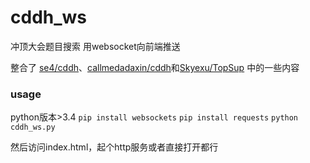 # cddh_ws
冲顶大会题目搜索 用websocket向前端推送

整合了 [se4/cddh](https://github.com/se4/cddh)、[callmedadaxin/cddh](https://github.com/callmedadaxin/cddh)和[Skyexu/TopSup](https://github.com/Skyexu/TopSup) 中的一些内容

### usage
python版本>3.4
`pip install websockets`
`pip install requests`
`python cddh_ws.py`

然后访问index.html，起个http服务或者直接打开都行

